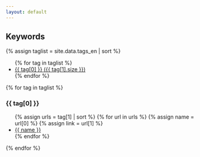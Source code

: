 ```yaml
---
layout: default
---
```


<h2>Keywords</h2>

{% assign taglist = site.data.tags_en | sort  %}

<article>
<ul>
{% for tag in taglist %}
  <li><a href="#{{ tag[0] }}">{{ tag[0] }} ({{ tag[1].size }})</a></li>
{% endfor %}
</ul>

{% for tag in taglist %}
<a id="{{ tag[0] }}"></a>
<h3>{{ tag[0] }}</h3>
<ul>
  {% assign urls = tag[1] | sort %}
  {% for url in urls %}
    {% assign name = url[0] %}
    {% assign link = url[1] %}
  <li><a href="{{ link }}">{{ name }}</a></li>
  {% endfor %}
</ul>
{% endfor %}
</article>

